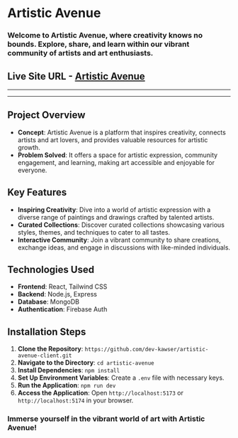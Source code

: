 # Artistic Avenue

### Welcome to Artistic Avenue, where creativity knows no bounds. Explore, share, and learn within our vibrant community of artists and art enthusiasts.

## Live Site URL - [Artistic Avenue](https://art-and-craft-cdc17.web.app/)

---

---

## Project Overview
- **Concept**: Artistic Avenue is a platform that inspires creativity, connects artists and art lovers, and provides valuable resources for artistic growth.
- **Problem Solved**: It offers a space for artistic expression, community engagement, and learning, making art accessible and enjoyable for everyone.

## Key Features
- **Inspiring Creativity**: Dive into a world of artistic expression with a diverse range of paintings and drawings crafted by talented artists.
- **Curated Collections**: Discover curated collections showcasing various styles, themes, and techniques to cater to all tastes.
- **Interactive Community**: Join a vibrant community to share creations, exchange ideas, and engage in discussions with like-minded individuals.

## Technologies Used
- **Frontend**: React, Tailwind CSS
- **Backend**: Node.js, Express
- **Database**: MongoDB
- **Authentication**: Firebase Auth

## Installation Steps
1. **Clone the Repository**: `https://github.com/dev-kawser/artistic-avenue-client.git`
2. **Navigate to the Directory**: `cd artistic-avenue`
3. **Install Dependencies**: `npm install`
4. **Set Up Environment Variables**: Create a `.env` file with necessary keys.
5. **Run the Application**: `npm run dev`
6. **Access the Application**: Open `http://localhost:5173` or `http://localhost:5174` in your browser.

### Immerse yourself in the vibrant world of art with Artistic Avenue!

